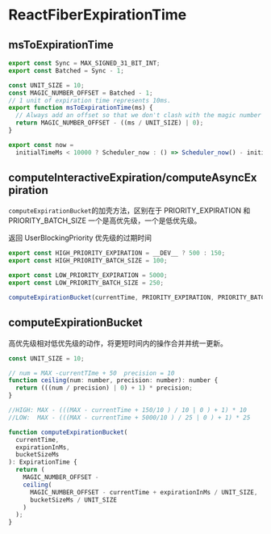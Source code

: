 # ReactFiberExpirationTime

## msToExpirationTime

```javascript
export const Sync = MAX_SIGNED_31_BIT_INT;
export const Batched = Sync - 1;

const UNIT_SIZE = 10;
const MAGIC_NUMBER_OFFSET = Batched - 1;
// 1 unit of expiration time represents 10ms.
export function msToExpirationTime(ms) {
  // Always add an offset so that we don't clash with the magic number for NoWork.
  return MAGIC_NUMBER_OFFSET - ((ms / UNIT_SIZE) | 0);
}

export const now =
  initialTimeMs < 10000 ? Scheduler_now : () => Scheduler_now() - initialTimeMs;
```

## computeInteractiveExpiration/computeAsyncExpiration

`computeExpirationBucket`的加壳方法，区别在于 PRIORITY_EXPIRATION 和 PRIORITY_BATCH_SIZE 一个是高优先级，一个是低优先级。

返回 UserBlockingPriority 优先级的过期时间

```javascript
export const HIGH_PRIORITY_EXPIRATION = __DEV__ ? 500 : 150;
export const HIGH_PRIORITY_BATCH_SIZE = 100;

export const LOW_PRIORITY_EXPIRATION = 5000;
export const LOW_PRIORITY_BATCH_SIZE = 250;

computeExpirationBucket(currentTime, PRIORITY_EXPIRATION, PRIORITY_BATCH_SIZE);
```

## computeExpirationBucket

高优先级相对低优先级的动作，将更短时间内的操作合并并统一更新。

```javascript
const UNIT_SIZE = 10;

// num = MAX -currentTIme + 50  precision = 10
function ceiling(num: number, precision: number): number {
  return (((num / precision) | 0) + 1) * precision;
}

//HIGH: MAX - (((MAX - currentTime + 150/10 ) / 10 | 0 ) + 1) * 10
//LOW:  MAX - (((MAX - currentTime + 5000/10 ) / 25 | 0 ) + 1) * 25

function computeExpirationBucket(
  currentTime,
  expirationInMs,
  bucketSizeMs
): ExpirationTime {
  return (
    MAGIC_NUMBER_OFFSET -
    ceiling(
      MAGIC_NUMBER_OFFSET - currentTime + expirationInMs / UNIT_SIZE,
      bucketSizeMs / UNIT_SIZE
    )
  );
}
```
